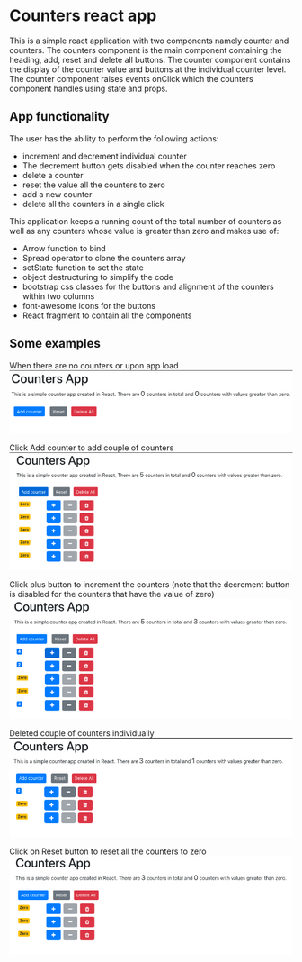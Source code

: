 # Counters react app

This is a simple react application with two components namely counter and counters. The counters component is the main component containing the heading, add, reset and delete all buttons. The counter component contains the display of the counter value and buttons at the individual counter level. The counter component raises events onClick which the counters component handles using state and props.

## App functionality

The user has the ability to perform the following actions:

- increment and decrement individual counter
- The decrement button gets disabled when the counter reaches zero
- delete a counter
- reset the value all the counters to zero
- add a new counter
- delete all the counters in a single click

This application keeps a running count of the total number of counters as well as any counters whose value is greater than zero and makes use of:

- Arrow function to bind
- Spread operator to clone the counters array
- setState function to set the state
- object destructuring to simplify the code
- bootstrap css classes for the buttons and alignment of the counters within two columns
- font-awesome icons for the buttons
- React fragment to contain all the components

## Some examples

When there are no counters or upon app load
![alt text](image.png)

Click Add counter to add couple of counters
![alt text](image-1.png)

Click plus button to increment the counters (note that the decrement button is disabled for the counters that have the value of zero)
![alt text](image-2.png)

Deleted couple of counters individually
![alt text](image-3.png)

Click on Reset button to reset all the counters to zero
![alt text](image-4.png)
